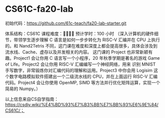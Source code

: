 # CS61C-fa20-lab
初始代码：https://github.com/61c-teach/fa20-lab-starter.git

体系结构：CS61C
课程难度：🌟🌟🌟🌟
预计学时：100 小时
（深入计算机的硬件细节，带领学生逐步理解 C 语言是如何一步步转化为 RISC-V 汇编并在 CPU 上执行的。和 Nand2Tetris 不同，这门课在难度和深度上都会提高很多，具体会涉及到流水线、Cache、虚存以及并发相关的内容。
这门课的 Project 也非常新颖有趣。Project1 会让你用 C 语言写一个小程序，20 年秋季学期是著名的游戏 Game of Life。Project2 会让你用 RISC-V 汇编编写一个神经网络，用来 识别 MNIST 手写数字，非常锻炼你对汇编代码的理解和运用。Project3 中你会用 Logisim 这个数字电路模拟软件搭建出一个二级流水线的 CPU，并在上面运行 RISC-V 汇编代码。Project4 会让你使用 OpenMP, SIMD 等方法并行优化矩阵运算，实现一个简易的 Numpy。）

以上信息来自CS自学指南：https://csdiy.wiki/%E4%BD%93%E7%B3%BB%E7%BB%93%E6%9E%84/CS61C/；
